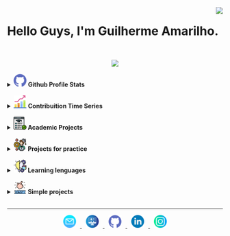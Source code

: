 <img align="right" src="https://visitor-badge.laobi.icu/badge?page_id=guilhermeAmarilho.visitor-badgee&style=flat-square">
  

# Hello Guys, I'm Guilherme Amarilho.

<br>

<!-- Apresentation -->

<p align="center"> 
    <img src = "https://readme-typing-svg.herokuapp.com?&color=FFFFFF&background=060630&center=true&vCenter=true&width=300&height=30&lines=Full-Stack+Developer;%2B+6+years+learning;Aways+learing+new+thinks"> 
</p>

<!-- Github profile -->

<details>	
    <summary>
		<img src="img/github.png" width="30px" />
		<b> 
			Github Profile Stats
		</b>
	</summary>
    <img height="180em" src="https://github-readme-stats.vercel.app/api?username=guilhermeamarilho&show_icons=true&count_private=true&theme=react&hide_border=true&bg_color=060630&title_color=79ff97&icon_color=79ff97"/>
    <img height="180em" src="https://github-readme-stats.vercel.app/api/top-langs/?username=guilhermeamarilho&langs_count=8&layout=compact&theme=react&hide_border=true&bg_color=060630&title_color=79ff97&icon_color=79ff97"/>
</details>

<br>

<!-- Contribuition -->

<details>	
    <summary>
		<img src="img/graphic.png" width="30px"/>
		<b> 
			Contribuition Time Series
		</b>
	</summary>
    <img src="https://activity-graph.herokuapp.com/graph?username=guilhermeamarilho&theme=react&bg_color=060630&hide_border=true" width="100%"/>
</details>

<br>

<!-- Academic projects -->

<details>
	<summary>
		<b> 
			<img src="img/academic.png" width="30px"/> Academic Projects
		</b>
	</summary>
	<details>
		<summary>
			<b> 
				<img src="img/three.png" width="30px"/> third semester
			</b>
		</summary>
		<table>
			<thead align="center">
				<tr>
					<td>
						<b>Projects</b>
					</td>
					<td>
						<b>Summary</b>
					</td>
				</tr>
			</thead>
			<tbody>
				<tr>
					<td align="center">
						<a href="https://github.com/GuilhermeAmarilho/EstruturaDeDados1">
						<b>Estrutura de dados 1</b></a>
					</td>
					<td>
						<a href="https://github.com/GuilhermeAmarilho/EstruturaDeDados1">
						<img src="https://github-readme-stats.vercel.app/api/pin/?username=GuilhermeAmarilho&repo=EstruturaDeDados1&icon_color=79ff97&text_color=9f9f9f&bg_color=151515"/>
					</td>
				</tr> 
				<tr>
					<td align="center">
						<a href="https://github.com/GuilhermeAmarilho/BancoDeDados2">
						<b>Banco de dados 2</b></a>
					</td>
					<td>
						<a href="https://github.com/GuilhermeAmarilho/BancoDeDados2">
						<img src="https://github-readme-stats.vercel.app/api/pin/?username=GuilhermeAmarilho&repo=BancoDeDados2&icon_color=79ff97&text_color=9f9f9f&bg_color=151515"/>
					</td>
				</tr> 
				<tr>
					<td align="center">
						<a href="https://github.com/GuilhermeAmarilho/ParadigmasDaComputacao">
						<b>Paradigmas da Computação</b></a>
					</td>
					<td>
						<a href="https://github.com/GuilhermeAmarilho/ParadigmasDaComputacao">
						<img src="https://github-readme-stats.vercel.app/api/pin/?username=GuilhermeAmarilho&repo=ParadigmasDaComputacao&icon_color=79ff97&text_color=9f9f9f&bg_color=151515"/>
					</td>
				</tr> 
				<tr>
					<td align="center">
						<a href="https://github.com/GuilhermeAmarilho/LinguagemDeProgramacao2">
						<b>Linguagem de Programação 2</b></a>
					</td>
					<td>
						<a href="https://github.com/GuilhermeAmarilho/LinguagemDeProgramacao2">
						<img src="https://github-readme-stats.vercel.app/api/pin/?username=GuilhermeAmarilho&repo=LinguagemDeProgramacao2&icon_color=79ff97&text_color=9f9f9f&bg_color=151515"/>
					</td>
				</tr> 
			</tbody>
		</table>	
		<br>	
	</details>
</details>

<br>

<!-- For Pratice -->

<details>
	<summary>
		<b> 
			<img src="img/pratice.png" width="30px"/> Projects for practice
		</b>
	</summary>
  	<table>
		<thead align="center">
			<tr>
				<td>
					<b>Projects</b>
				</td>
				<td>
					<b>Summary</b>
				</td>
			</tr>
		</thead>
		<tbody>
			<tr>
				<td align="center">
					<a href="https://github.com/GuilhermeAmarilho/Phonemania">
					<b>Phonemania</b></a>
				</td>
				<td>
					<a href="https://github.com/GuilhermeAmarilho/Phonemania">
					<img src="https://github-readme-stats.vercel.app/api/pin/?username=GuilhermeAmarilho&repo=Phonemania&icon_color=79ff97&text_color=9f9f9f&bg_color=151515"/>
				</td>
			</tr> 
		</tbody>
  	</table>	
  	<br>
</details>

<br>

<!-- For learning -->

<details>
	<summary>
		<b> 
			<img src="img/forLearning.png" width="30px"/> Learning lenguages
		</b>
	</summary>
  	<table>
		<thead align="center">
			<tr>
				<td>
					<b>Description</b>
				</td>
				<td>
					<b>Repository</b>
				</td>
			</tr>
		</thead>
		<tbody>
			<tr>
				<td align="center">
					<a href="https://github.com/GuilhermeAmarilho/Phonemania">
					<b>Phonemania</b></a>
				</td>
				<td>
					<a href="https://github.com/GuilhermeAmarilho/Phonemania">
					<img src="https://github-readme-stats.vercel.app/api/pin/?username=GuilhermeAmarilho&repo=Phonemania&icon_color=79ff97&text_color=9f9f9f&bg_color=151515"/>
				</td>
			</tr> 
		</tbody>
  	</table>	
  	<br>
</details>

<br>

<!-- Simple -->

<details>
	<summary>
		<b> 
			<img src="img/easy.png" width="30px"/> Simple projects 
		</b>
	</summary>
  	<table>
		<thead align="center">
			<tr>
				<td>
					<b>Projects</b>
				</td>
				<td>
					<b>Summary</b>
				</td>
			</tr>
		</thead>
		<tbody>
			<tr>
				<td align="center">
					<a href="https://github.com/GuilhermeAmarilho/Phonemania">
					<b>Phonemania</b></a>
				</td>
				<td>
					<a href="https://github.com/GuilhermeAmarilho/Phonemania">
					<img src="https://github-readme-stats.vercel.app/api/pin/?username=GuilhermeAmarilho&repo=Phonemania&icon_color=79ff97&text_color=9f9f9f&bg_color=151515"/>
				</td>
			</tr> 
		</tbody>
  	</table>	
  	<br>
</details>

<br>

<!-- Footer -->

---

<p  align="center">
	<a href="mailto:guiamarilho1@gmail.com"><img src="img/mail.png"   width="30px" style="padding:0 1vw">
	<a href="https://guilhermeamarilho.github.io/" target="_blank"><img src="img/site.png"  width="30px" style="padding:0 1vw">
	</a>
	<a href="https://github.com/GuilhermeAmarilho" target="_blank"><img src="img/github.png"  width="30px" style="padding:0 1vw">
	</a>
	<a href="https://www.linkedin.com/in/amarilho/" target="_blank"><img src="img/linkedin.png"  width="30px" style="padding:0 1vw">
	</a>
	<a href="https://instagram.com/gui_amarilho" target="_blank"><img src="img/instagram.png"  width="30px" style="padding:0 1vw">
	</a>
</p>
